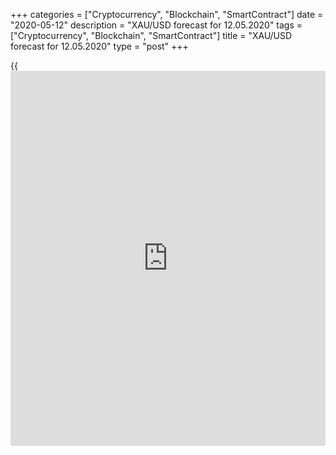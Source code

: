 +++
categories = ["Cryptocurrency", "Blockchain", "SmartContract"]
date = "2020-05-12"
description = "XAU/USD forecast for 12.05.2020"
tags = ["Cryptocurrency", "Blockchain", "SmartContract"]
title = "XAU/USD forecast for 12.05.2020"
type = "post"
+++

{{<iframe id="large-banner" src="https://www.bounty.group/#slide=15.0" width="100%" height="600" scrolling="no" style="border: 0px solid rgb(216, 221, 230); border-radius: 3px;">}}

May 12, 2020

May 12, 2020

Gold: never say neverDmitri Demidenko

## The talks that the Fed can follow the way of the BoJ and the ECB
increase the demand for gold

Increased demand for the US dollar weighs on gold. The issue of the US-
China trade war hasn’t been settled down, and the risks of the second
wave of the pandemic and the long time it should take the global GDP to
recover increase the demand for safe-havens. The market is scared, and
it for the first time bets on the Fed’s rate cut below zero. According
to the FOMC officials, this scenario is either extremely unlikely or
impossible. However, [investor](https://www.fintechee.com/tutorial-for-forex-trading/investor-mode/)s stick to a wise saying “never say never”.

According to BofA Securities, the [options](https://www.fixpro.org/post/options-liquidity/) market has increased the
chance of the Fed’s rate cut below zero by late December from 9%-10% to
23% in a week. The CME derivatives indicated the interest rate cut into
the negative area until the FOMC officials started to actively reject
such a possibility. According to Atlanta Fed’s president Raphael Bostic
and St. Louis Fed’s president James Bullard, the Fed has other tools to
manage the situation. Bullard notes the ultra-easy monetary policies of
other central banks have produced a little effect in this sphere, and
the difference in the structure of short-term lending markets in the
USA, Japan, and Europe makes it difficult to use negative interest rates
in the USA. In fact, not only [investor](https://www.fintechee.com/tutorial-for-forex-trading/investor-mode/)s and banks could suffer, but the
entire industry of the US financial funds as well. Therefore, the cure
can do more harm than the illness. The rate cut below zero aims at
increasing the domestic demand, but it can’t make people, scared by the
pandemic, go away and spend money.

Jerome Powell, who earlier claimed that the negative borrowing costs
will hardly support the US economy, is expected to return to this topic
in his speech on May 13. This could support the greenback and press down
gold. However, the funds flow into gold [ETF](https://www.fixpro.org/post/etf-liquidity/)s is growing, which signals
that [investor](https://www.fintechee.com/tutorial-for-forex-trading/investor-mode/)s are willing to put up with a short-term drop and believe
in the [XAU/USD][1] rally in the future. Over almost five past months,
the capital inflow in the [ETF](https://www.fixpro.org/post/etf-liquidity/)s has reached about $14.5 billion,
exceeding the yearly performance in 2009. The capital inflow into the
biggest [ETF](https://www.fixpro.org/post/etf-liquidity/), SPDR Gold Shares, has been the greatest over the past 11
years.

 **Dynamics of SPDR Gold Shares fund flows**

![LiteForex: XAU/USD forecast for 12.05.2020][2]

 _Source: Bloomberg_

Never say never. Not long ago, the Fed opposed Donald Trump’s calls to
lower the interest rates to the levels of Germany and Japan, so that the
US economy could be an efficient competitor to these countries. The
longer lasts the pandemic, the higher is the chance of the federal funds
rate cut below zero. Also because the US President again criticizes
Jerome Powell and his fellow central bankers.

Yes, the dollar smile theory can still work out, and this increases the
chance of the gold price correction. Therefore, I stick to my
[forecast][3] for the [XAU/USD][1] consolidation in the range of
1635-1775. Nonetheless, the main scenario still suggests buying gold
when the price is being corrected down.

* * *

P.S. Did you like my article? Share it in social networks: it will be
the best “thank you" :)

Ask me questions and comment below. I’ll be glad to answer your
questions and give necessary explanations.

 **Useful links:**

  * I recommend trying to trade with a reliable broker [here][4]. The system allows you to trade by yourself or copy successful traders from all across the globe.
  * Use my promo-code BLOG for getting deposit bonus 50% on LiteForex platform. Just enter this code in the appropriate field while [depositing][5] your trading account.
  * Telegram channel with high-quality analytics, Forex reviews, training articles, and other useful things for traders <t.me/liteforex>

## Price chart of XAUUSD in real time mode

![Gold: never say never][6]

The content of this article reflects the author’s opinion and does not
necessarily reflect the official position of LiteForex. The material
published on this page is provided for informational purposes only and
should not be considered as the provision of investment advice for the
purposes of Directive 2004/39/EC.

Rate this article:

{{value}}

( {{count}} {{title}} )

   1. my.liteforex.com/trading/chart?symbol=XAUUSD&returnUrl=true
   2. cdn.liteforex.com/cache/uploads/blog_post/fundamental_analysis/spdr-gold-shares-12-05-20.jpg?w=30&s=779ec5cdb184b8492099a574d22d75e7
   3. www.liteforex.com/blog/analysts-opinions/gold-is-being-nostalgic/
   4. my.liteforex.com/?category=analysts-opinions&slug=gold-never-say-never&openPopup=%2Fregistration%2Fpopup&utm_source=blog&utm_medium=article&utm_campaign=bonus
   5. my.liteforex.com/deposit/?category=analysts-opinions&slug=gold-never-say-never&promo_code=BLOG&utm_source=blog&utm_medium=article&utm_campaign=bonus
   6. cdn.liteforex.com/cache/uploads/blog_post/fundamental_analysis/liteforex-blog-gold-12-05-20.jpg?q=75&w=1000&s=d6e4050a122eacb88f53ede092108c3f